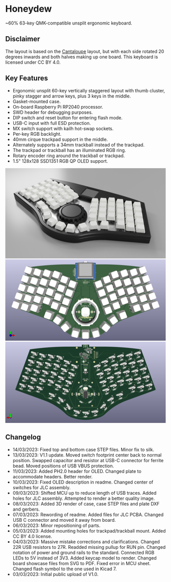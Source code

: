 # Honeydew
~60% 63-key QMK-compatible unsplit ergonomic keyboard.

## Disclaimer
The layout is based on the [Cantaloupe](https://github.com/Ariamelon/Cantaloupe) layout, but with each side rotated 20 degrees inwards and both halves making up one board. This keyboard is licensed under CC BY 4.0.

## Key Features
* Ergonomic unsplit 60-key vertically staggered layout with thumb cluster, pinky stagger and arrow keys, plus 3 keys in the middle.
* Gasket-mounted case.
* On-board Raspberry Pi RP2040 processor.
* SWD header for debugging purposes.
* DIP switch and reset button for entering flash mode.
* USB-C input with full ESD protection.
* MX switch support with kailh hot-swap sockets.
* Per-key RGB backlight.
* 40mm cirque trackpad support in the middle.
* Alternately supports a 34mm trackball instead of the trackpad.
* The trackpad or trackball has an illuminated RGB ring.
* Rotary encoder ring around the trackball or trackpad.
* 1.5" 128x128 SSD1351 RGB QP OLED support.

![Render Case](Showcase/Render-Case.png)
![Render Front](Showcase/Render-F.png)
![Render Back](Showcase/Render-B.png)

## Changelog
* 14/03/2023: Fixed top and bottom case STEP files. Minor fix to silk.
* 13/03/2023: V1.1 update. Moved switch footprint center back to normal position. Swapped capacitor and resistor at USB-C connector for ferrite bead. Moved positions of USB VBUS protection. 
* 11/03/2023: Added PH2.0 header for OLED. Changed plate to accommodate headers. Better render.
* 10/03/2023: Fixed OLED description in readme. Changed center of switches for JLC assembly.
* 09/03/2023: Shifted MCU up to reduce length of USB traces. Added holes for JLC assembly. Attempted to render a better quality image.
* 08/03/2023: Added 3D render of case, case STEP files and plate DXF and gerbers.
* 07/03/2023: Rewording of readme. Added files for JLC PCBA. Changed USB C connector and moved it away from board.
* 06/03/2023: Minor repositioning of parts.
* 05/03/2023: Added mounting holes for trackpad/trackball mount. Added CC BY 4.0 license.
* 04/03/2023: Massive mistake corrections and clarifications. Changed 22R USB resistors to 27R. Readded missing pullup for RUN pin. Changed notation of power and ground rails to the standard. Connected RGB LEDs to 5V instead of 3V3. Added keycap model to render. Changed board showcase files from SVG to PDF. Fixed error in MCU sheet. Changed flash symbol to the one used in Kicad 7.
* 03/03/2023: Initial public upload of V1.0.
